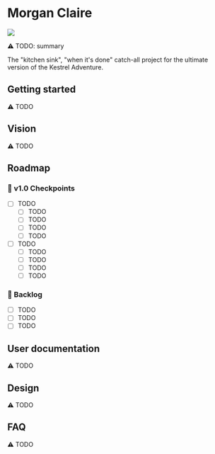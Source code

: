 # Morgan Claire

[![](https://img.shields.io/badge/feedback-welcome!-1a6)](https://github.com/raiment-studios/monorepo/discussions)

⚠️ TODO: summary

The "kitchen sink", "when it's done" catch-all project for the ultimate version of the Kestrel Adventure.

## Getting started

⚠️ TODO

## Vision

⚠️ TODO

## Roadmap

### 🏁 v1.0 Checkpoints

-   [ ] TODO
    -   [ ] TODO
    -   [ ] TODO
    -   [ ] TODO
    -   [ ] TODO
-   [ ] TODO
    -   [ ] TODO
    -   [ ] TODO
    -   [ ] TODO
    -   [ ] TODO

### 🎄 Backlog

-   [ ] TODO
-   [ ] TODO
-   [ ] TODO

## User documentation

⚠️ TODO

## Design

⚠️ TODO

## FAQ

⚠️ TODO

